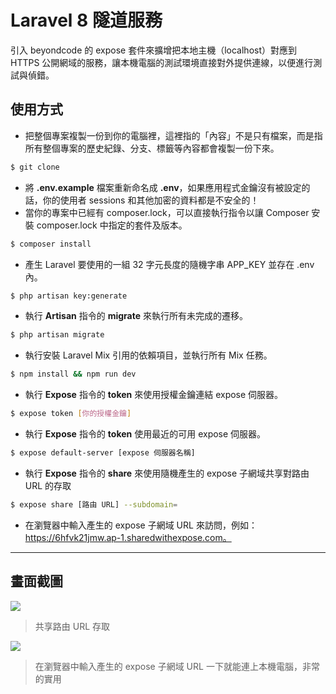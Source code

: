 # Laravel 8 隧道服務

引入 beyondcode 的 expose 套件來擴增把本地主機（localhost）對應到 HTTPS 公開網域的服務，讓本機電腦的測試環境直接對外提供連線，以便進行測試與偵錯。

## 使用方式
- 把整個專案複製一份到你的電腦裡，這裡指的「內容」不是只有檔案，而是指所有整個專案的歷史紀錄、分支、標籤等內容都會複製一份下來。
```sh
$ git clone
```
- 將 __.env.example__ 檔案重新命名成 __.env__，如果應用程式金鑰沒有被設定的話，你的使用者 sessions 和其他加密的資料都是不安全的！
- 當你的專案中已經有 composer.lock，可以直接執行指令以讓 Composer 安裝 composer.lock 中指定的套件及版本。
```sh
$ composer install
```
- 產生 Laravel 要使用的一組 32 字元長度的隨機字串 APP_KEY 並存在 .env 內。
```sh
$ php artisan key:generate
```
- 執行 __Artisan__ 指令的 __migrate__ 來執行所有未完成的遷移。
```sh
$ php artisan migrate
```
- 執行安裝 Laravel Mix 引用的依賴項目，並執行所有 Mix 任務。
```sh
$ npm install && npm run dev
```
- 執行 __Expose__ 指令的 __token__ 來使用授權金鑰連結 expose 伺服器。
```sh
$ expose token [你的授權金鑰]
```
- 執行 __Expose__ 指令的 __token__ 使用最近的可用 expose 伺服器。
```sh
$ expose default-server [expose 伺服器名稱]
```
- 執行 __Expose__ 指令的 __share__ 來使用隨機產生的 expose 子網域共享對路由 URL 的存取
```sh
$ expose share [路由 URL] --subdomain=
```
- 在瀏覽器中輸入產生的 expose 子網域 URL 來訪問，例如：https://6hfvk21jmw.ap-1.sharedwithexpose.com。

----

## 畫面截圖
![](https://i.imgur.com/f9rBxNt.png)
> 共享路由 URL 存取

![](https://i.imgur.com/aElfBsW.png)
> 在瀏覽器中輸入產生的 expose 子網域 URL 一下就能連上本機電腦，非常的實用